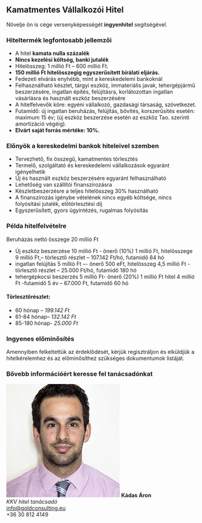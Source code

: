 ## Kamatmentes Vállalkozói Hitel

Növelje ön is cége versenyképességét **ingyenhitel** segítségével. 

### Hiteltermék legfontosabb jellemzői

 - A hitel **kamata nulla százalék**
 - **Nincs kezelési költség, banki jutalék**
 - Hitelösszeg:  1 millió Ft –   600 millió Ft.
 - **150 millió Ft hitelösszegig egyszerűsített bírálati eljárás.**
 - Fedezeti elvárás enyhébb, mint a  kereskedelemi bankoknál    
 - Felhasználható készlet, tárgyi eszköz, immateriális javak, tehergépjármű beszerzésére, ingatlan építés, felújításra, korlátozottan ingatlan vásárlásra és használt eszköz beszerzésére
 - A hitelfelvevők köre: egyéni vállalkozó, gazdasági társaság, szövetkezet.
 - Futamidő: új ingatlan beruházás, felújítás, bővítés, korszerűsítés esetén: maximum 15 év; (új eszköz beszerzése esetén az eszköz Tao. szerinti amortizáció végéig).
 - **Elvárt saját forrás mértéke: 10%.**

### Előnyök a kereskedelmi bankok hiteleivel szemben

 - Tervezhető, fix összegű, kamatmentes törlesztés
 - Termelő, szolgáltató és kereskedelemi vállalkozások egyaránt igényelhetik
 - Új és használt eszköz beszerzésére egyaránt felhasználható
 - Lehetőség van szállítói finanszírozásra
 - Készletbeszerzésre a teljes hitelösszeg 30% használható
 - A finanszírozás igénybe vételének nincs egyéb költsége, nincs folyósítási jutalék, előtörlesztési díj
 - Egyszerűsített, gyors ügyintézés, rugalmas folyósítás


### Példa hitelfelvételre
Beruházás nettó összege 20 millió Ft

-	Új eszköz beszerzése 10 millió Ft -  önerő (10%) 1 millió Ft, hitelösszege 9 millió Ft,– törlesztő részlet – 107.142 Ft/hó, futamidő 84 hó  
-	ingatlan felújítás 5 millió Ft –- önerő 500 eFt, hitelösszeg 4,5 millió Ft - törlesztő részlet – 25.000 Ft/hó, futamidő 180 hó
-	tehergépkocsi beszerzés 5 millió Ft- önerő (20%) 1 millió Ft hitel 4 millió Ft -futamidő 5 év – 67.000 Ft, futamidő 60 hó

#### Törlesztőrészlet:
 - 60 hónap – *199.142 Ft*
 - 61-84 hónap– *132.142 Ft*
 - 85-180 hónap- *25.000 Ft*

### Ingyenes előminősítés

Amennyiben felkeltettük az érdeklődését, kérjük regisztráljon és elküldjük a hitelkérelemhez és az előminősíthez szükséges dokumentumok listáját. 

### Bővebb információért keresse fel tanácsadónkat

![Kádas Áron](img/kadas-aron.jpg#left "Kádas Áron")
**Kádas Áron**<br/>
*KKV hitel tanácsadó*<br/>
info@goldconsulting.eu<br/>
+36 30 812 4149
<div class="clearfix"></div>



